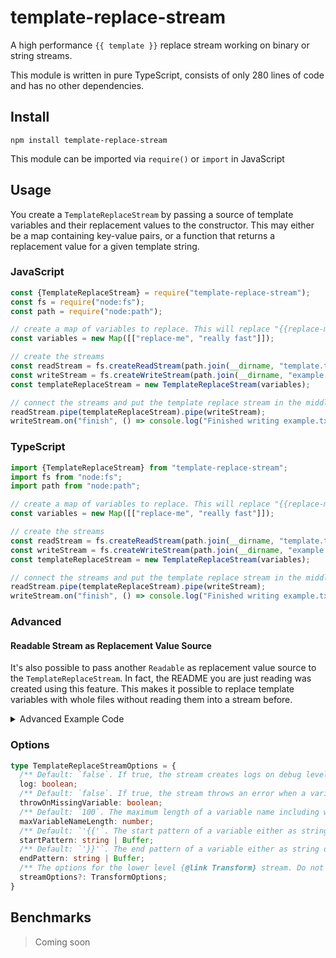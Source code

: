 # template-replace-stream

A high performance `{{ template }}` replace stream working on binary or string streams.

This module is written in pure TypeScript, consists of only 280 lines of code and has no other dependencies.

## Install

`npm install template-replace-stream`

This module can be imported via `require()` or `import` in JavaScript

## Usage

You create a `TemplateReplaceStream` by passing a source of template variables and their replacement values to the constructor. This may either be a map containing key-value pairs, or a function that returns a replacement value for a given template string.

### JavaScript

```js
const {TemplateReplaceStream} = require("template-replace-stream");
const fs = require("node:fs");
const path = require("node:path");

// create a map of variables to replace. This will replace "{{replace-me}}" with "really fast"
const variables = new Map([["replace-me", "really fast"]]);

// create the streams
const readStream = fs.createReadStream(path.join(__dirname, "template.txt"));
const writeStream = fs.createWriteStream(path.join(__dirname, "example.txt"));
const templateReplaceStream = new TemplateReplaceStream(variables);

// connect the streams and put the template replace stream in the middle
readStream.pipe(templateReplaceStream).pipe(writeStream);
writeStream.on("finish", () => console.log("Finished writing example.txt"));
```

### TypeScript

```ts
import {TemplateReplaceStream} from "template-replace-stream";
import fs from "node:fs";
import path from "node:path";

// create a map of variables to replace. This will replace "{{replace-me}}" with "really fast"
const variables = new Map([["replace-me", "really fast"]]);

// create the streams
const readStream = fs.createReadStream(path.join(__dirname, "template.txt"));
const writeStream = fs.createWriteStream(path.join(__dirname, "example.txt"));
const templateReplaceStream = new TemplateReplaceStream(variables);

// connect the streams and put the template replace stream in the middle
readStream.pipe(templateReplaceStream).pipe(writeStream);
writeStream.on("finish", () => console.log("Finished writing example.txt"));
```

### Advanced

#### Readable Stream as Replacement Value Source
It's also possible to pass another `Readable` as replacement value source to the `TemplateReplaceStream`. In fact, the README you are just reading was created using this feature. This makes it possible to replace template variables with whole files without reading them into a stream before.

<details>
<summary>Advanced Example Code</summary>

```ts
import {StringSource, TemplateReplaceStream} from "template-replace-stream";
import fs from "fs";
import path from "path";
import sloc from "sloc"

const rootDir = path.join(__dirname, "..");
const exampleFiles = ["javascript-example.js", "typescript-example.ts", "create-readme.ts"];

const loc = sloc(fs.readFileSync(path.join(rootDir, "src", "template-replace-stream.ts"), "utf8"), "ts").total;

/**
 * Opens a file stream and replaces the import paths in the examples. This is used to
 * have module imports in the README but still local imports in the examples.
 *
 * @param file The file to read.
 */
function openExampleStream(file: string) {
  const replaceStream = new TemplateReplaceStream(
      new Map([
        [`../src`, `"template-replace-stream"`],
        [`../dist`, `"template-replace-stream"`]
      ]),
      {
        startPattern: '"',
        endPattern: '"'
      }
  );
  return fs.createReadStream(path.join(__dirname, file)).pipe(replaceStream);
}

// the map of example files and their read streams and further template variables
const templateMap = new Map<string, StringSource>(exampleFiles.map((file) => [file, openExampleStream(file)]));
templateMap.set("loc", loc.toString());

// create the streams
const readmeReadStream = fs.createReadStream(path.join(rootDir, "README.template.md"));
const readmeWriteStream = fs.createWriteStream(path.join(rootDir, "README.md"));

// connect the streams and put the template replace stream in the middle
readmeReadStream.pipe(new TemplateReplaceStream(templateMap)).pipe(readmeWriteStream);
readmeWriteStream.on("finish", () => console.log("Finished writing README.md"));
```
</details>

### Options

```ts
type TemplateReplaceStreamOptions = {
  /** Default: `false`. If true, the stream creates logs on debug level */
  log: boolean;
  /** Default: `false`. If true, the stream throws an error when a variable is missing */
  throwOnMissingVariable: boolean;
  /** Default: `100`. The maximum length of a variable name including whitespaces around it */
  maxVariableNameLength: number;
  /** Default: `'{{'`. The start pattern of a variable either as string or buffer */
  startPattern: string | Buffer;
  /** Default: `'}}'`. The end pattern of a variable either as string or buffer */
  endPattern: string | Buffer;
  /** The options for the lower level {@link Transform} stream. Do not replace transform or flush */
  streamOptions?: TransformOptions;
}
```

## Benchmarks

> Coming soon